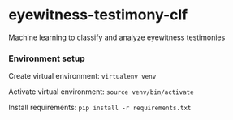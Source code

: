 # eyewitness-testimony-clf
Machine learning to classify and analyze eyewitness testimonies

### Environment setup
Create virtual environment: `virtualenv venv`

Activate virtual environment: `source venv/bin/activate`

Install requirements: `pip install -r requirements.txt`


